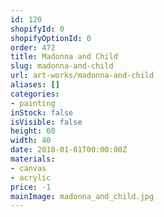 ```yaml
---
id: 120
shopifyId: 0
shopifyOptionId: 0
order: 472
title: Madonna and Child
slug: madonna-and-child
url: art-works/madonna-and-child
aliases: []
categories:
- painting
inStock: false
isVisible: false
height: 60
width: 40
date: 2010-01-01T00:00:00Z
materials:
- canvas
- acrylic
price: -1
mainImage: madonna_and_child.jpg
---
```

